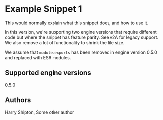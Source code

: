 # Example Snippet 1

This would normally explain what this snippet does, and how to use it.

In this version, we're supporting two engine versions that require different code but where the snippet has feature parity. See v2A for legacy support. We also remove a lot of functionality to shrink the file size.

We assume that `module.exports` has been removed in engine version 0.5.0 and replaced with ES6 modules.

## Supported engine versions

0.5.0

## Authors

Harry Shipton, Some other author
